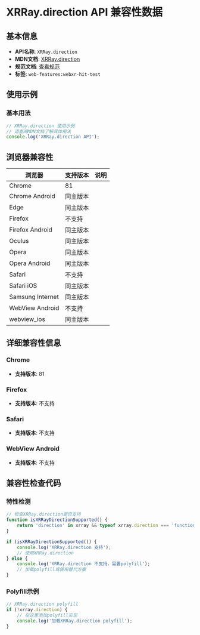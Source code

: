 # XRRay.direction API 兼容性数据

## 基本信息

- **API名称**: `XRRay.direction`
- **MDN文档**: [XRRay.direction](https://developer.mozilla.org/docs/Web/API/XRRay/direction)
- **规范文档**: [查看规范](https://immersive-web.github.io/hit-test/#dom-xrray-direction)
- **标签**: `web-features:webxr-hit-test`

## 使用示例

### 基本用法

```javascript
// XRRay.direction 使用示例
// 请查阅MDN文档了解具体用法
console.log('XRRay.direction API');
```

## 浏览器兼容性

| 浏览器 | 支持版本 | 说明 |
|--------|----------|------|
| Chrome | 81 |  |
| Chrome Android | 同主版本 |  |
| Edge | 同主版本 |  |
| Firefox | 不支持 |  |
| Firefox Android | 同主版本 |  |
| Oculus | 同主版本 |  |
| Opera | 同主版本 |  |
| Opera Android | 同主版本 |  |
| Safari | 不支持 |  |
| Safari iOS | 同主版本 |  |
| Samsung Internet | 同主版本 |  |
| WebView Android | 不支持 |  |
| webview_ios | 同主版本 |  |

## 详细兼容性信息

### Chrome

- **支持版本**: 81

### Firefox

- **支持版本**: 不支持

### Safari

- **支持版本**: 不支持

### WebView Android

- **支持版本**: 不支持

## 兼容性检查代码

### 特性检测

```javascript
// 检查XRRay.direction是否支持
function isXRRayDirectionSupported() {
    return 'direction' in xrray && typeof xrray.direction === 'function';
}

if (isXRRayDirectionSupported()) {
    console.log('XRRay.direction 支持');
    // 使用XRRay.direction
} else {
    console.log('XRRay.direction 不支持，需要polyfill');
    // 加载polyfill或使用替代方案
}
```

### Polyfill示例

```javascript
// XRRay.direction polyfill
if (!xrray.direction) {
    // 在这里添加polyfill实现
    console.log('加载XRRay.direction polyfill');
}
```

